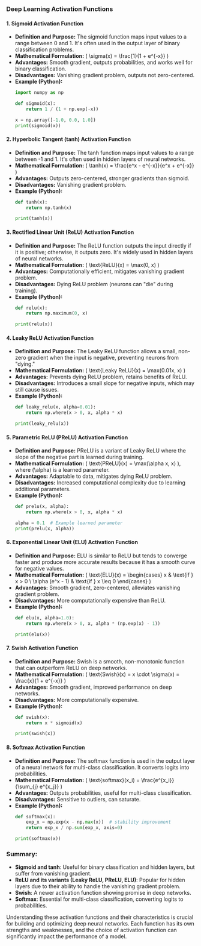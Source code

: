 

### Deep Learning Activation Functions

#### 1. **Sigmoid Activation Function**
- **Definition and Purpose:** The sigmoid function maps input values to a range between 0 and 1. It's often used in the output layer of binary classification problems.
- **Mathematical Formulation:** \( \sigma(x) = \frac{1}{1 + e^{-x}} \)
- **Advantages:** Smooth gradient, outputs probabilities, and works well for binary classification.
- **Disadvantages:** Vanishing gradient problem, outputs not zero-centered.
- **Example (Python):**
  ```python
  import numpy as np

  def sigmoid(x):
      return 1 / (1 + np.exp(-x))
  
  x = np.array([-1.0, 0.0, 1.0])
  print(sigmoid(x))
  ```

#### 2. **Hyperbolic Tangent (tanh) Activation Function**
- **Definition and Purpose:** The tanh function maps input values to a range between -1 and 1. It's often used in hidden layers of neural networks.
- **Mathematical Formulation:** \( \tanh(x) = \frac{e^x - e^{-x}}{e^x + e^{-x}} \)
- **Advantages:** Outputs zero-centered, stronger gradients than sigmoid.
- **Disadvantages:** Vanishing gradient problem.
- **Example (Python):**
  ```python
  def tanh(x):
      return np.tanh(x)
  
  print(tanh(x))
  ```

#### 3. **Rectified Linear Unit (ReLU) Activation Function**
- **Definition and Purpose:** The ReLU function outputs the input directly if it is positive; otherwise, it outputs zero. It's widely used in hidden layers of neural networks.
- **Mathematical Formulation:** \( \text{ReLU}(x) = \max(0, x) \)
- **Advantages:** Computationally efficient, mitigates vanishing gradient problem.
- **Disadvantages:** Dying ReLU problem (neurons can "die" during training).
- **Example (Python):**
  ```python
  def relu(x):
      return np.maximum(0, x)
  
  print(relu(x))
  ```

#### 4. **Leaky ReLU Activation Function**
- **Definition and Purpose:** The Leaky ReLU function allows a small, non-zero gradient when the input is negative, preventing neurons from "dying."
- **Mathematical Formulation:** \( \text{Leaky ReLU}(x) = \max(0.01x, x) \)
- **Advantages:** Prevents dying ReLU problem, retains benefits of ReLU.
- **Disadvantages:** Introduces a small slope for negative inputs, which may still cause issues.
- **Example (Python):**
  ```python
  def leaky_relu(x, alpha=0.01):
      return np.where(x > 0, x, alpha * x)
  
  print(leaky_relu(x))
  ```

#### 5. **Parametric ReLU (PReLU) Activation Function**
- **Definition and Purpose:** PReLU is a variant of Leaky ReLU where the slope of the negative part is learned during training.
- **Mathematical Formulation:** \( \text{PReLU}(x) = \max(\alpha x, x) \), where \(\alpha\) is a learned parameter.
- **Advantages:** Adaptable to data, mitigates dying ReLU problem.
- **Disadvantages:** Increased computational complexity due to learning additional parameters.
- **Example (Python):**
  ```python
  def prelu(x, alpha):
      return np.where(x > 0, x, alpha * x)
  
  alpha = 0.1  # Example learned parameter
  print(prelu(x, alpha))
  ```

#### 6. **Exponential Linear Unit (ELU) Activation Function**
- **Definition and Purpose:** ELU is similar to ReLU but tends to converge faster and produce more accurate results because it has a smooth curve for negative values.
- **Mathematical Formulation:** \( \text{ELU}(x) = \begin{cases} 
x & \text{if } x > 0 \\
\alpha (e^x - 1) & \text{if } x \leq 0 
\end{cases} \)
- **Advantages:** Smooth gradient, zero-centered, alleviates vanishing gradient problem.
- **Disadvantages:** More computationally expensive than ReLU.
- **Example (Python):**
  ```python
  def elu(x, alpha=1.0):
      return np.where(x > 0, x, alpha * (np.exp(x) - 1))
  
  print(elu(x))
  ```

#### 7. **Swish Activation Function**
- **Definition and Purpose:** Swish is a smooth, non-monotonic function that can outperform ReLU on deep networks.
- **Mathematical Formulation:** \( \text{Swish}(x) = x \cdot \sigma(x) = \frac{x}{1 + e^{-x}} \)
- **Advantages:** Smooth gradient, improved performance on deep networks.
- **Disadvantages:** More computationally expensive.
- **Example (Python):**
  ```python
  def swish(x):
      return x * sigmoid(x)
  
  print(swish(x))
  ```

#### 8. **Softmax Activation Function**
- **Definition and Purpose:** The softmax function is used in the output layer of a neural network for multi-class classification. It converts logits into probabilities.
- **Mathematical Formulation:** \( \text{softmax}(x_i) = \frac{e^{x_i}}{\sum_{j} e^{x_j}} \)
- **Advantages:** Outputs probabilities, useful for multi-class classification.
- **Disadvantages:** Sensitive to outliers, can saturate.
- **Example (Python):**
  ```python
  def softmax(x):
      exp_x = np.exp(x - np.max(x))  # stability improvement
      return exp_x / np.sum(exp_x, axis=0)
  
  print(softmax(x))
  ```

### Summary:
- **Sigmoid and tanh**: Useful for binary classification and hidden layers, but suffer from vanishing gradient.
- **ReLU and its variants (Leaky ReLU, PReLU, ELU)**: Popular for hidden layers due to their ability to handle the vanishing gradient problem.
- **Swish**: A newer activation function showing promise in deep networks.
- **Softmax**: Essential for multi-class classification, converting logits to probabilities.

Understanding these activation functions and their characteristics is crucial for building and optimizing deep neural networks. Each function has its own strengths and weaknesses, and the choice of activation function can significantly impact the performance of a model.
